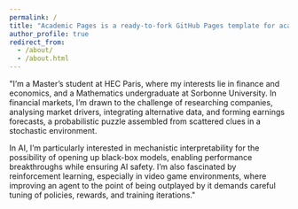 ```yaml
---
permalink: /
title: "Academic Pages is a ready-to-fork GitHub Pages template for academic personal websites"
author_profile: true
redirect_from: 
  - /about/
  - /about.html
---
```


"I’m a Master’s student at HEC Paris, where my interests lie in finance and economics, and a Mathematics undergraduate at Sorbonne University. In financial markets, I’m drawn to the challenge of researching companies, analysing market drivers, integrating alternative data, and forming earnings forecasts, a probabilistic puzzle assembled from scattered clues in a stochastic environment.

In AI, I’m particularly interested in mechanistic interpretability for the possibility of opening up black-box models, enabling performance breakthroughs while ensuring AI safety. I’m also fascinated by reinforcement learning, especially in video game environments, where improving an agent to the point of being outplayed by it demands careful tuning of policies, rewards, and training iterations."
